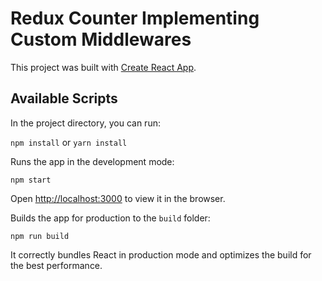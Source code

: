 # Redux Counter Implementing Custom Middlewares

This project was built with [Create React App](https://github.com/facebook/create-react-app).

## Available Scripts

In the project directory, you can run:

`npm install` or `yarn install`

Runs the app in the development mode:

`npm start`

Open [http://localhost:3000](http://localhost:3000) to view it in the browser.

Builds the app for production to the `build` folder:

`npm run build`

It correctly bundles React in production mode and optimizes the build for the best performance.
